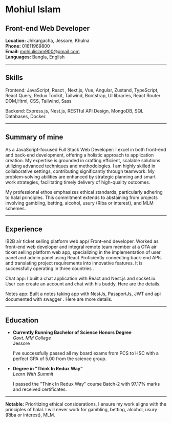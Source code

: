 # Mohiul Islam
## Front-end Web Developer

**Location:** Jhikargacha, Jessore, Khulna  
**Phone:** 01611969800  
**Email:** mohiulislam900@gmail.com  
**Languages:** Bangla, English

---

## Skills
Frontend: JavaScript, React , Next.js, Vue, Angular, Zustand, TypeScript, React Query, Redux Toolkit, Tailwind, Bootstrap, UI libraries, React Router DOM,Html, CSS, Tailwind, Sass

Backend: Express.js, Nest.js, RESTful API Design, MongoDB, SQL Databases, Docker.

---

## Summary of mine

As a JavaScript-focused Full Stack Web Developer:
I excel in both front-end and back-end development, offering a holistic approach to application creation. My expertise is grounded in crafting efficient, scalable solutions utilizing advanced techniques and methodologies. I am highly skilled in collaborative settings, contributing significantly through teamwork. My problem-solving abilities are enhanced by strategic planning and smart work strategies, facilitating timely delivery of high-quality outcomes.

My professional ethos emphasizes ethical standards, particularly adhering to halal principles. This commitment extends to abstaining from projects involving gambling, betting, alcohol, usury (Riba or interest), and MLM schemes.

---

## Experience

lB2B air ticket selling platform web app/ Front-end developer.
Worked as front-end web developer and integral remote team member at a OTA air ticket selling platform web app, specializing in the implementation of user panel and admin panel using React.Proficiently connecting back-end APIs and translating project requirements into innovative features. It is successfully operating in three countries .

Chat app:
I built a chat application with React and Nest.js and socket.io. User can create an account and chat with his buddy. Here are the details.

Notes app:
Built a notes taking app with NestJs, PassportJs, JWT and api documented with swagger . Here are more  details.

---

## Education

- **Currently Running Bachelor of Science Honors Degree**  
  *Govt. MM College*  
  Jessore  

  I've successfully passed all my board exams from PCS to HSC with a perfect GPA of 5.00 from the science group.

- **Degree in "Think In Redux Way"**  
  *Learn With Summit*  

  I passed the "Think In Redux Way" course Batch-2 with 97.17% marks and received certificates.

---

**Notable:** Prioritizing ethical considerations, I ensure my work aligns with the principles of halal. I will never work for gambling, betting, alcohol, usury (Riba or interest), MLM.
